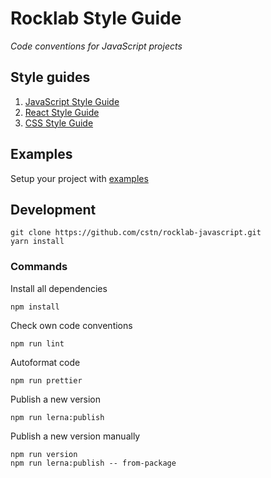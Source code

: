 # Rocklab Style Guide

_Code conventions for JavaScript projects_

## Style guides

1. [JavaScript Style Guide](packages/eslint-config-node)
1. [React Style Guide](packages/eslint-config-react)
1. [CSS Style Guide](packages/stylelint-config)

## Examples

Setup your project with [examples](./doc/examples)

## Development

```shell script
git clone https://github.com/cstn/rocklab-javascript.git
yarn install
````

### Commands

Install all dependencies

```shell script
npm install
```

Check own code conventions

```shell script
npm run lint
````

Autoformat code

```shell script
npm run prettier
```

Publish a new version

```shell script
npm run lerna:publish
```

Publish a new version manually

```shell script
npm run version
npm run lerna:publish -- from-package
```

